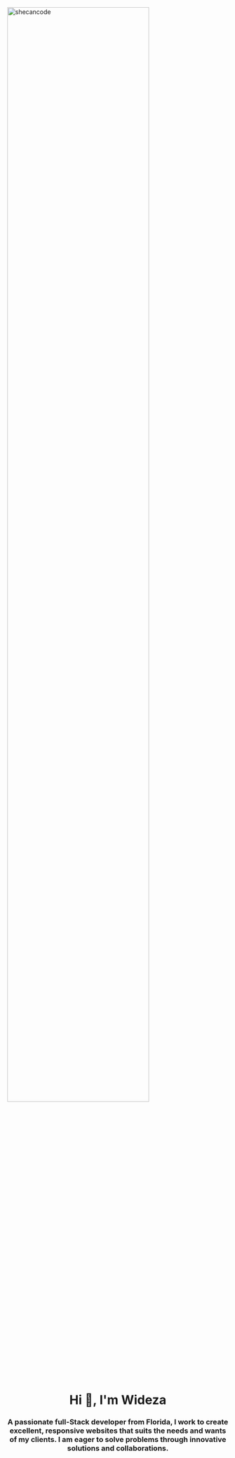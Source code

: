 <img width="80%" alt="shecancode" src="https://user-images.githubusercontent.com/96489451/167765367-e50d5294-e39d-4895-88ee-6cd69c36a995.png">


<h1 align="center">Hi 👋, I'm Wideza</h1>
<h3 align="center">A passionate full-Stack developer from Florida, I work to create excellent, responsive websites that suits the needs and wants of my clients. I am eager to solve problems through innovative solutions and collaborations.</h3>

